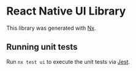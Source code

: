 # React Native UI Library

This library was generated with [Nx](https://nx.dev).

## Running unit tests

Run `nx test ui` to execute the unit tests via [Jest](https://jestjs.io).
